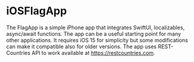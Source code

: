# iOSFlagApp
The FlagApp is a simple iPhone app that integrates SwiftUI, localizables, async/await functions. 
The app can be a useful starting point for many other applications. It requires iOS 15 for simplicity but some modifications can make it compatible also for older versions.
The app uses REST-Countries API to work available at https://restcountries.com.
